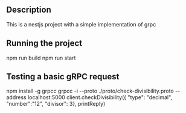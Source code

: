 ## Description
This is a nestjs project with a simple implementation of grpc

## Running the project
npm run build
npm run start

## Testing a basic gRPC request
npm install -g grpcc
grpcc -i --proto ./proto/check-divisibility.proto --address localhost:5000
client.checkDivisibility({ "type": "decimal", "number":"12", "divisor": 3}, printReply)